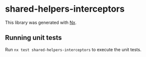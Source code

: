# shared-helpers-interceptors

This library was generated with [Nx](https://nx.dev).

## Running unit tests

Run `nx test shared-helpers-interceptors` to execute the unit tests.
